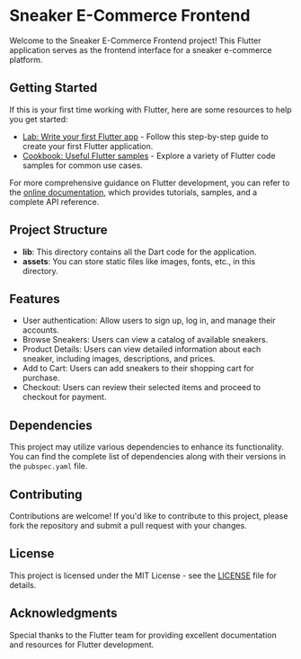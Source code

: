 # Sneaker E-Commerce Frontend

Welcome to the Sneaker E-Commerce Frontend project! This Flutter application serves as the frontend interface for a sneaker e-commerce platform.

## Getting Started

If this is your first time working with Flutter, here are some resources to help you get started:

- [Lab: Write your first Flutter app](https://docs.flutter.dev/get-started/codelab) - Follow this step-by-step guide to create your first Flutter application.
- [Cookbook: Useful Flutter samples](https://docs.flutter.dev/cookbook) - Explore a variety of Flutter code samples for common use cases.

For more comprehensive guidance on Flutter development, you can refer to the [online documentation](https://docs.flutter.dev/), which provides tutorials, samples, and a complete API reference.

## Project Structure

- **lib**: This directory contains all the Dart code for the application.
- **assets**: You can store static files like images, fonts, etc., in this directory.

## Features

- User authentication: Allow users to sign up, log in, and manage their accounts.
- Browse Sneakers: Users can view a catalog of available sneakers.
- Product Details: Users can view detailed information about each sneaker, including images, descriptions, and prices.
- Add to Cart: Users can add sneakers to their shopping cart for purchase.
- Checkout: Users can review their selected items and proceed to checkout for payment.

## Dependencies

This project may utilize various dependencies to enhance its functionality. You can find the complete list of dependencies along with their versions in the `pubspec.yaml` file.

## Contributing

Contributions are welcome! If you'd like to contribute to this project, please fork the repository and submit a pull request with your changes.

## License

This project is licensed under the MIT License - see the [LICENSE](LICENSE) file for details.

## Acknowledgments

Special thanks to the Flutter team for providing excellent documentation and resources for Flutter development.

